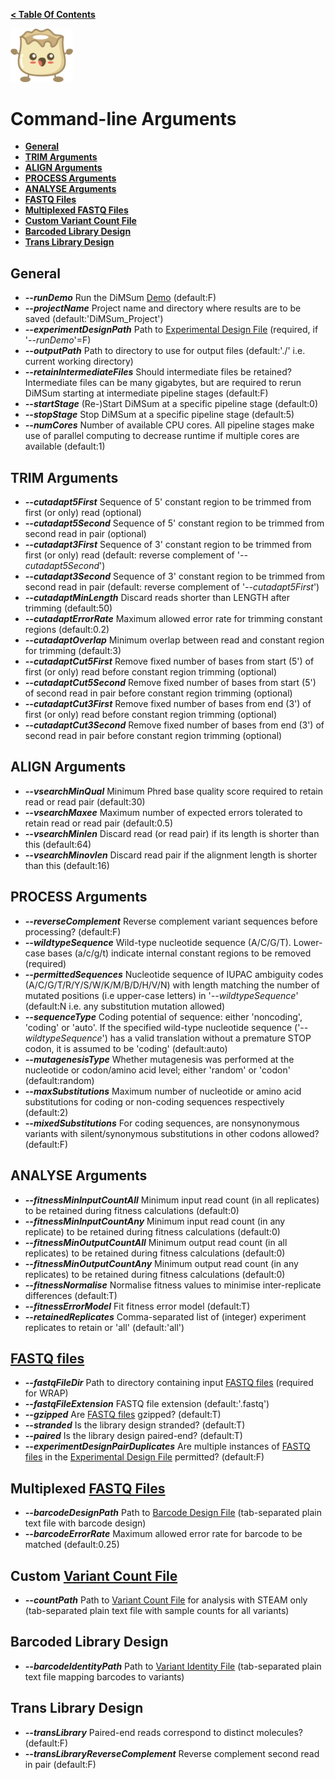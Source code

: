 **[< Table Of Contents](https://github.com/lehner-lab/DiMSum#table-of-contents)**
<p align="left">
  <img src="../Dumpling.png" width="100">
</p>

# Command-line Arguments

* **[General](#general)**
* **[TRIM Arguments](#trim-arguments)**
* **[ALIGN Arguments](#align-arguments)**
* **[PROCESS Arguments](#process-arguments)**
* **[ANALYSE Arguments](#analyse-arguments)**
* **[FASTQ Files](#fastq-files)**
* **[Multiplexed FASTQ Files](#multiplexed-fastq-files)**
* **[Custom Variant Count File](#custom-variant-count-file)**
* **[Barcoded Library Design](#barcoded-library-design)**
* **[Trans Library Design](#trans-library-design)**

## General

* **_--runDemo_** Run the DiMSum [Demo](DEMO.md) (default:F)
* **_--projectName_** Project name and directory where results are to be saved (default:'DiMSum_Project')
* **_--experimentDesignPath_** Path to [Experimental Design File](FILEFORMATS.md#experimental-design-file) (required, if '_--runDemo_'=F)
* **_--outputPath_** Path to directory to use for output files (default:'./' i.e. current working directory)
* **_--retainIntermediateFiles_** Should intermediate files be retained? Intermediate files can be many gigabytes, but are required to rerun DiMSum starting at intermediate pipeline stages (default:F)
* **_--startStage_** (Re-)Start DiMSum at a specific pipeline stage (default:0)
* **_--stopStage_** Stop DiMSum at a specific pipeline stage (default:5)
* **_--numCores_** Number of available CPU cores. All pipeline stages make use of parallel computing to decrease runtime if multiple cores are available (default:1)

## TRIM Arguments

* **_--cutadapt5First_** Sequence of 5' constant region to be trimmed from first (or only) read (optional)
* **_--cutadapt5Second_** Sequence of 5' constant region to be trimmed from second read in pair (optional)
* **_--cutadapt3First_** Sequence of 3' constant region to be trimmed from first (or only) read (default: reverse complement of '_--cutadapt5Second_')
* **_--cutadapt3Second_** Sequence of 3' constant region to be trimmed from second read in pair (default: reverse complement of '_--cutadapt5First_')
* **_--cutadaptMinLength_** Discard reads shorter than LENGTH after trimming (default:50)
* **_--cutadaptErrorRate_** Maximum allowed error rate for trimming constant regions (default:0.2)
* **_--cutadaptOverlap_** Minimum overlap between read and constant region for trimming (default:3)
* **_--cutadaptCut5First_** Remove fixed number of bases from start (5') of first (or only) read before constant region trimming (optional)
* **_--cutadaptCut5Second_** Remove fixed number of bases from start (5') of second read in pair before constant region trimming (optional)
* **_--cutadaptCut3First_** Remove fixed number of bases from end (3') of first (or only) read before constant region trimming (optional)
* **_--cutadaptCut3Second_** Remove fixed number of bases from end (3') of second read in pair before constant region trimming (optional)

## ALIGN Arguments

* **_--vsearchMinQual_** Minimum Phred base quality score required to retain read or read pair (default:30)
* **_--vsearchMaxee_** Maximum number of expected errors tolerated to retain read or read pair (default:0.5)
* **_--vsearchMinlen_** Discard read (or read pair) if its length is shorter than this (default:64)
* **_--vsearchMinovlen_** Discard read pair if the alignment length is shorter than this (default:16)

## PROCESS Arguments

* **_--reverseComplement_** Reverse complement variant sequences before processing? (default:F)
* **_--wildtypeSequence_** Wild-type nucleotide sequence (A/C/G/T). Lower-case bases (a/c/g/t) indicate internal constant regions to be removed (required)
* **_--permittedSequences_** Nucleotide sequence of IUPAC ambiguity codes (A/C/G/T/R/Y/S/W/K/M/B/D/H/V/N) with length matching the number of mutated positions (i.e upper-case letters) in '_--wildtypeSequence_' (default:N i.e. any substitution mutation allowed)
* **_--sequenceType_** Coding potential of sequence: either 'noncoding', 'coding' or 'auto'. If the specified wild-type nucleotide sequence ('_--wildtypeSequence_') has a valid translation without a premature STOP codon, it is assumed to be 'coding' (default:auto)
* **_--mutagenesisType_** Whether mutagenesis was performed at the nucleotide or codon/amino acid level; either 'random' or 'codon' (default:random)
* **_--maxSubstitutions_** Maximum number of nucleotide or amino acid substitutions for coding or non-coding sequences respectively (default:2)
* **_--mixedSubstitutions_** For coding sequences, are nonsynonymous variants with silent/synonymous substitutions in other codons allowed? (default:F)

## ANALYSE Arguments

* **_--fitnessMinInputCountAll_** Minimum input read count (in all replicates) to be retained during fitness calculations (default:0)
* **_--fitnessMinInputCountAny_** Minimum input read count (in any replicate) to be retained during fitness calculations (default:0)
* **_--fitnessMinOutputCountAll_** Minimum output read count (in all replicates) to be retained during fitness calculations (default:0)
* **_--fitnessMinOutputCountAny_** Minimum output read count (in any replicates) to be retained during fitness calculations (default:0)
* **_--fitnessNormalise_** Normalise fitness values to minimise inter-replicate differences (default:T)
* **_--fitnessErrorModel_** Fit fitness error model (default:T)
* **_--retainedReplicates_** Comma-separated list of (integer) experiment replicates to retain or 'all' (default:'all')

## [FASTQ files](FILEFORMATS.md#fastq-files)

* **_--fastqFileDir_** Path to directory containing input [FASTQ files](FILEFORMATS.md#fastq-files) (required for WRAP)
* **_--fastqFileExtension_** FASTQ file extension (default:'.fastq')
* **_--gzipped_** Are [FASTQ files](FILEFORMATS.md#fastq-files) gzipped? (default:T)
* **_--stranded_** Is the library design stranded? (default:T)
* **_--paired_** Is the library design paired-end? (default:T)
* **_--experimentDesignPairDuplicates_** Are multiple instances of [FASTQ files](FILEFORMATS.md#fastq-files) in the [Experimental Design File](FILEFORMATS.md#experimental-design-file) permitted? (default:F)

## Multiplexed [FASTQ Files](FILEFORMATS.md#fastq-files)

* **_--barcodeDesignPath_** Path to [Barcode Design File](FILEFORMATS.md#barcode-design-file) (tab-separated plain text file with barcode design)
* **_--barcodeErrorRate_** Maximum allowed error rate for barcode to be matched (default:0.25)

## Custom [Variant Count File](FILEFORMATS.md#variant-count-file)

* **_--countPath_** Path to [Variant Count File](FILEFORMATS.md#variant-count-file) for analysis with STEAM only (tab-separated plain text file with sample counts for all variants)

## Barcoded Library Design

* **_--barcodeIdentityPath_** Path to [Variant Identity File](FILEFORMATS.md#variant-identity-file) (tab-separated plain text file mapping barcodes to variants)

## Trans Library Design

* **_--transLibrary_** Paired-end reads correspond to distinct molecules? (default:F)
* **_--transLibraryReverseComplement_** Reverse complement second read in pair (default:F)

